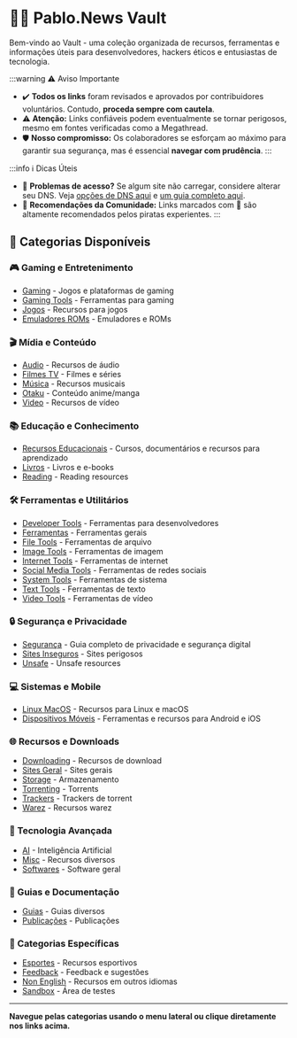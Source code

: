 # 🏴‍☠️ Pablo.News Vault

Bem-vindo ao Vault - uma coleção organizada de recursos, ferramentas e informações úteis para desenvolvedores, hackers éticos e entusiastas de tecnologia.

:::warning ⚠️ Aviso Importante
- ✔️ **Todos os links** foram revisados e aprovados por contribuidores voluntários. Contudo, **proceda sempre com cautela**.
- ⚠️ **Atenção:** Links confiáveis podem eventualmente se tornar perigosos, mesmo em fontes verificadas como a Megathread.
- 🛡️ **Nosso compromisso:** Os colaboradores se esforçam ao máximo para garantir sua segurança, mas é essencial **navegar com prudência**.
:::

:::info ℹ️ Dicas Úteis
- 🚨 **Problemas de acesso?** Se algum site não carregar, considere alterar seu DNS. Veja [opções de DNS aqui](https://www.privacyguides.org/en/dns/) e [um guia completo aqui](guias/dns).
- 🌟 **Recomendações da Comunidade:** Links marcados com 🌟 são altamente recomendados pelos piratas experientes.
:::

## 📂 Categorias Disponíveis

### 🎮 Gaming e Entretenimento
- [Gaming](gaming) - Jogos e plataformas de gaming
- [Gaming Tools](gaming-tools) - Ferramentas para gaming
- [Jogos](jogos) - Recursos para jogos
- [Emuladores ROMs](emuladores-roms) - Emuladores e ROMs

### 🎬 Mídia e Conteúdo
- [Audio](audio) - Recursos de áudio
- [Filmes TV](filmes-tv) - Filmes e séries
- [Música](musica) - Recursos musicais
- [Otaku](otaku) - Conteúdo anime/manga
- [Video](video) - Recursos de vídeo

### 📚 Educação e Conhecimento
- [Recursos Educacionais](recursos-educacionais) - Cursos, documentários e recursos para aprendizado
- [Livros](livros) - Livros e e-books
- [Reading](reading) - Reading resources

### 🛠️ Ferramentas e Utilitários
- [Developer Tools](developer-tools) - Ferramentas para desenvolvedores
- [Ferramentas](ferramentas) - Ferramentas gerais
- [File Tools](file-tools) - Ferramentas de arquivo
- [Image Tools](image-tools) - Ferramentas de imagem
- [Internet Tools](internet-tools) - Ferramentas de internet
- [Social Media Tools](social-media-tools) - Ferramentas de redes sociais
- [System Tools](system-tools) - Ferramentas de sistema
- [Text Tools](text-tools) - Ferramentas de texto
- [Video Tools](video-tools) - Ferramentas de vídeo

### 🔒 Segurança e Privacidade
- [Segurança](seguranca) - Guia completo de privacidade e segurança digital
- [Sites Inseguros](sites-inseguros) - Sites perigosos
- [Unsafe](unsafe) - Unsafe resources

### 💻 Sistemas e Mobile
- [Linux MacOS](linux-macos) - Recursos para Linux e macOS
- [Dispositivos Móveis](dispositivos-moveis) - Ferramentas e recursos para Android e iOS

### 🌐 Recursos e Downloads
- [Downloading](downloading) - Recursos de download
- [Sites Geral](sites-geral) - Sites gerais
- [Storage](storage) - Armazenamento
- [Torrenting](torrenting) - Torrents
- [Trackers](trackers) - Trackers de torrent
- [Warez](warez) - Recursos warez

### 🤖 Tecnologia Avançada
- [AI](ai) - Inteligência Artificial
- [Misc](misc) - Recursos diversos
- [Softwares](softwares) - Software geral

### 📖 Guias e Documentação


- [Guias](guias) - Guias diversos
- [Publicações](publicacoes) - Publicações

### 🎯 Categorias Específicas
- [Esportes](esportes) - Recursos esportivos
- [Feedback](feedback) - Feedback e sugestões
- [Non English](non-english) - Recursos em outros idiomas
- [Sandbox](sandbox) - Área de testes

---

**Navegue pelas categorias usando o menu lateral ou clique diretamente nos links acima.**